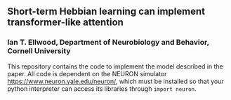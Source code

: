 ## Short-term Hebbian learning can implement transformer-like attention

### Ian T. Ellwood, Department of Neurobiology and Behavior, Cornell University

This repository contains the code to implement the model described in the paper. All code is dependent on the NEURON
simulator https://www.neuron.yale.edu/neuron/, which must be installed so that your python interpreter can access its
libraries through `import neuron`. 
